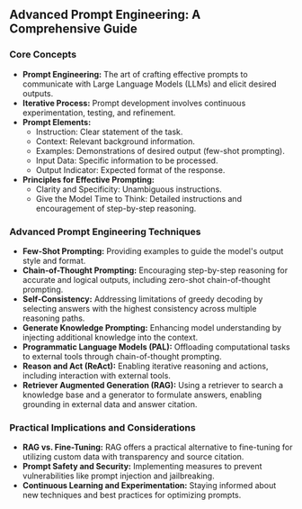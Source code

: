 ## Advanced Prompt Engineering: A Comprehensive Guide

### **Core Concepts**

*   **Prompt Engineering:** The art of crafting effective prompts to communicate with Large Language Models (LLMs) and elicit desired outputs.
*   **Iterative Process:** Prompt development involves continuous experimentation, testing, and refinement.
*   **Prompt Elements:**
    *   Instruction: Clear statement of the task.
    *   Context: Relevant background information.
    *   Examples: Demonstrations of desired output (few-shot prompting).
    *   Input Data: Specific information to be processed.
    *   Output Indicator: Expected format of the response.
*   **Principles for Effective Prompting:**
    *   Clarity and Specificity: Unambiguous instructions.
    *   Give the Model Time to Think: Detailed instructions and encouragement of step-by-step reasoning.

### **Advanced Prompt Engineering Techniques**

*   **Few-Shot Prompting:** Providing examples to guide the model's output style and format.
*   **Chain-of-Thought Prompting:** Encouraging step-by-step reasoning for accurate and logical outputs, including zero-shot chain-of-thought prompting.
*   **Self-Consistency:** Addressing limitations of greedy decoding by selecting answers with the highest consistency across multiple reasoning paths.
*   **Generate Knowledge Prompting:** Enhancing model understanding by injecting additional knowledge into the context.
*   **Programmatic Language Models (PAL):** Offloading computational tasks to external tools through chain-of-thought prompting.
*   **Reason and Act (ReAct):** Enabling iterative reasoning and actions, including interaction with external tools.
*   **Retriever Augmented Generation (RAG):** Using a retriever to search a knowledge base and a generator to formulate answers, enabling grounding in external data and answer citation.

### **Practical Implications and Considerations**

*   **RAG vs. Fine-Tuning:** RAG offers a practical alternative to fine-tuning for utilizing custom data with transparency and source citation.
*   **Prompt Safety and Security:** Implementing measures to prevent vulnerabilities like prompt injection and jailbreaking.
*   **Continuous Learning and Experimentation:** Staying informed about new techniques and best practices for optimizing prompts.
